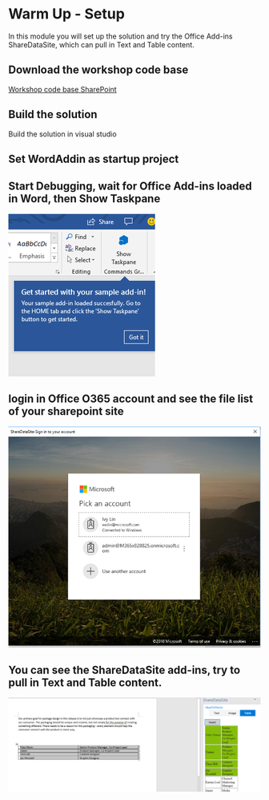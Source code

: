 # Warm Up - Setup
In this module you will set up the solution and try the Office Add-ins ShareDataSite, which can pull in Text and Table content. 

## Download the workshop code base
[Workshop code base SharePoint](https://github.com/InteropEvents/mail-app-microsoft-graph/tree/master/workshop-code-base)

## Build the solution
Build the solution in visual studio

## Set WordAddin as startup project


## Start Debugging, wait for Office Add-ins loaded in Word, then Show Taskpane
![alt text](imgs/ShowTaskpane.png "Show Taskpane")


## login in Office O365 account and see the file list of your sharepoint site
![alt text](imgs/SignIn.png "Sign in to your account")


## You can see the ShareDataSite add-ins,  try to pull in Text and Table content. 
![alt text](imgs/TableContent.png "Table content")

